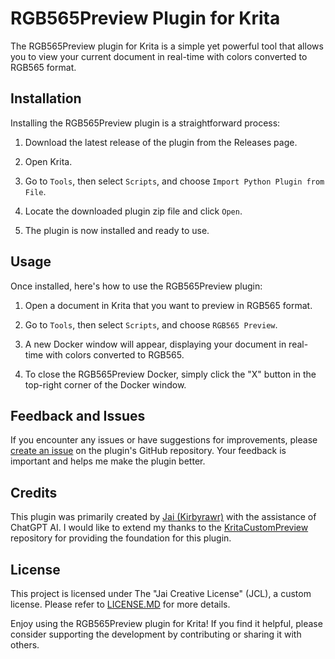 # RGB565Preview Plugin for Krita

The RGB565Preview plugin for Krita is a simple yet powerful tool that allows you to view your current document in real-time with colors converted to RGB565 format.

## Installation

Installing the RGB565Preview plugin is a straightforward process:

1. Download the latest release of the plugin from the Releases page.

2. Open Krita.

3. Go to `Tools`, then select `Scripts`, and choose `Import Python Plugin from File`.

4. Locate the downloaded plugin zip file and click `Open`.

5. The plugin is now installed and ready to use.

## Usage

Once installed, here's how to use the RGB565Preview plugin:

1. Open a document in Krita that you want to preview in RGB565 format.

2. Go to `Tools`, then select `Scripts`, and choose `RGB565 Preview`.

3. A new Docker window will appear, displaying your document in real-time with colors converted to RGB565. 

4. To close the RGB565Preview Docker, simply click the "X" button in the top-right corner of the Docker window.

## Feedback and Issues

If you encounter any issues or have suggestions for improvements, please [create an issue](https://github.com/your-plugin-repo/issues) on the plugin's GitHub repository. Your feedback is important and helps me make the plugin better.

## Credits

This plugin was primarily created by [Jai (Kirbyrawr)](https://github.com/Kirbyrawr) with the assistance of ChatGPT AI. I would like to extend my thanks to the [KritaCustomPreview](https://github.com/Rolodophone/KritaCustomPreview) repository for providing the foundation for this plugin.

## License

This project is licensed under The "Jai Creative License" (JCL), a custom license. Please refer to [LICENSE.MD](LICENSE.MD) for more details.

Enjoy using the RGB565Preview plugin for Krita! If you find it helpful, please consider supporting the development by contributing or sharing it with others.
